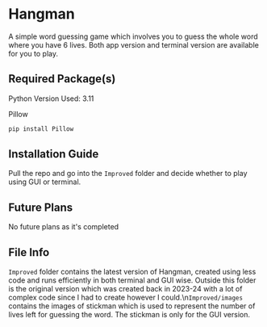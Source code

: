 # Hangman
A simple word guessing game which involves you to guess the whole word where you have 6 lives. Both app version and terminal version are available for you to play.

## Required Package(s)
Python Version Used: 3.11

Pillow
```bash
pip install Pillow
```

## Installation Guide
Pull the repo and go into the `Improved` folder and decide whether to play using GUI or terminal.

## Future Plans
No future plans as it's completed


## File Info
`Improved` folder contains the latest version of Hangman, created using less code and runs efficiently in both terminal and GUI wise. Outside this folder is the original version which was created back in 2023-24 with a lot of complex code since I had to create however I could.\n`Improved/images` contains the images of stickman which is used to represent the number of lives left for guessing the word. The stickman is only for the GUI version.